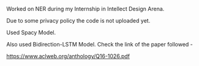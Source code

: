 Worked on NER during my Internship in Intellect Design Arena.

Due to some privacy policy the code is not uploaded yet. 

Used Spacy Model.

Also used Bidirection-LSTM Model. Check the link of the paper followed - 

https://www.aclweb.org/anthology/Q16-1026.pdf
